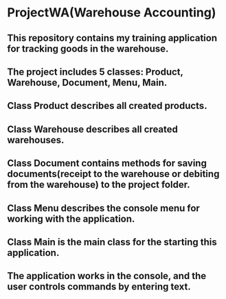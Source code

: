 # ProjectWA(Warehouse Accounting)
This repository contains my training application for tracking goods in the warehouse.
----------------------------------------------------------------------------
The project includes 5 classes: Product, Warehouse, Document, Menu, Main.
----------------------------------------------------------------------------
Class Product describes all created products.
----------------------------------------------------------------------------
Class Warehouse describes all created warehouses.
----------------------------------------------------------------------------
Class Document contains methods for saving documents(receipt to the warehouse or debiting from the warehouse) to the project folder.
------------------------------------------------------------------------------------------------------------------------------------
Class Menu describes the console menu for working with the application.
----------------------------------------------------------------------------
Class Main is the main class for the starting this application.
----------------------------------------------------------------------------
The application works in the console, and the user controls commands by entering text.
------------------------------------------------------------------------------------
